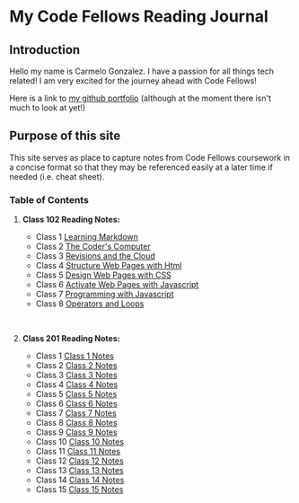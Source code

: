 # My Code Fellows Reading Journal

## Introduction

Hello my name is Carmelo Gonzalez.  I have a passion for all things tech related! I am very excited for the journey ahead with Code Fellows!

Here is a link to [my github portfolio](https://github.com/MelodicXP) (although at the moment there isn't much to look at yet!)

## Purpose of this site

This site serves as place to capture notes from Code Fellows coursework in a concise format so that they may be referenced easily at a later time if needed (i.e. cheat sheet).  

### Table of Contents

1. **Class 102 Reading Notes:**

    * Class 1 [Learning Markdown](https://melodicxp.github.io/reading-notes/102/class1learningmarkdown)
    * Class 2 [The Coder's Computer](https://melodicxp.github.io/reading-notes/102/class2thecoderscomputer)
    * Class 3 [Revisions and the Cloud](https://melodicxp.github.io/reading-notes/102/class3revisionsandthecloud)
    * Class 4 [Structure Web Pages with Html](https://melodicxp.github.io/reading-notes/102/class4structurewebpageswithhtml)
    * Class 5 [Design Web Pages with CSS](https://melodicxp.github.io/reading-notes/102/class5designwebpageswithcss)
    * Class 6 [Activate Web Pages with Javascript](https://melodicxp.github.io/reading-notes/102/class6activatewebpageswithjavascript)
    * Class 7 [Programming with Javascript](https://melodicxp.github.io/reading-notes/102/class7programmingwithjavascript)
    * Class 8 [Operators and Loops](https://melodicxp.github.io/reading-notes/102/class8operatorsandloops)

    &nbsp;
2. **Class 201 Reading Notes:**

    * Class 1 [Class 1 Notes](https://melodicxp.github.io/reading-notes/201/201class1)
    * Class 2 [Class 2 Notes](https://melodicxp.github.io/reading-notes/201/201class2)
    * Class 3 [Class 3 Notes](https://melodicxp.github.io/reading-notes/201/201class3)
    * Class 4 [Class 4 Notes](https://melodicxp.github.io/reading-notes/201/201class4)
    * Class 5 [Class 5 Notes](https://melodicxp.github.io/reading-notes/201/201class5)
    * Class 6 [Class 6 Notes](https://melodicxp.github.io/reading-notes/201/201class6)
    * Class 7 [Class 7 Notes](https://melodicxp.github.io/reading-notes/201/201class7)
    * Class 8 [Class 8 Notes](https://melodicxp.github.io/reading-notes/201/201class8)
    * Class 9 [Class 9 Notes](https://melodicxp.github.io/reading-notes/201/201class9)
    * Class 10 [Class 10 Notes](https://melodicxp.github.io/reading-notes/201/201class10)
    * Class 11 [Class 11 Notes](https://melodicxp.github.io/reading-notes/201/201class11)
    * Class 12 [Class 12 Notes](https://melodicxp.github.io/reading-notes/201/201class12)
    * Class 13 [Class 13 Notes](https://melodicxp.github.io/reading-notes/201/201class13)
    * Class 14 [Class 14 Notes](https://melodicxp.github.io/reading-notes/201/201class14)
    * Class 15 [Class 15 Notes](https://melodicxp.github.io/reading-notes/201/201class15)
